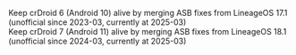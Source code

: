 Keep crDroid 6 (Android 10) alive by merging ASB fixes from LineageOS 17.1 (unofficial since 2023-03, currently at 2025-03)\
Keep crDroid 7 (Android 11) alive by merging ASB fixes from LineageOS 18.1 (unofficial since 2024-03, currently at 2025-03)
